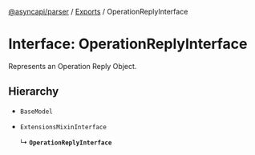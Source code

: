 [@asyncapi/parser](../README.md) / [Exports](../modules.md) / OperationReplyInterface

# Interface: OperationReplyInterface

Represents an Operation Reply Object.

## Hierarchy

- `BaseModel`

- `ExtensionsMixinInterface`

  ↳ **`OperationReplyInterface`**
